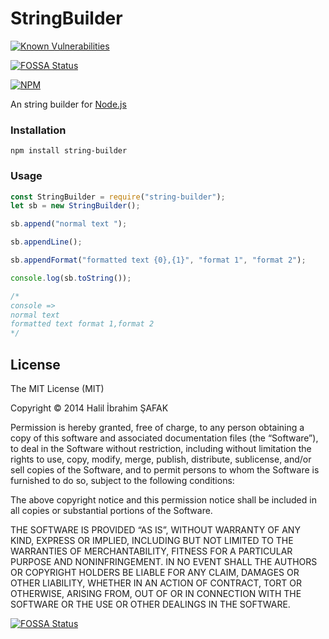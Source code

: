 # StringBuilder
[![Known Vulnerabilities](https://snyk.io/test/github/halil/StringBuilder/badge.svg?targetFile=package.json)](https://snyk.io/test/github/halil/StringBuilder?targetFile=package.json)

[![FOSSA Status](https://app.fossa.io/api/projects/git%2Bgithub.com%2Fhalil%2FStringBuilder.svg?type=shield)](https://app.fossa.io/projects/git%2Bgithub.com%2Fhalil%2FStringBuilder?ref=badge_shield)

[![NPM](https://nodei.co/npm/string-builder.png?downloads=true&downloadRank=true&stars=true)](https://nodei.co/npm/string-builder/)

An string builder for [Node.js](http://nodejs.org/)

### Installation

```
npm install string-builder
```

### Usage

```js
const StringBuilder = require("string-builder");
let sb = new StringBuilder();

sb.append("normal text ");

sb.appendLine();

sb.appendFormat("formatted text {0},{1}", "format 1", "format 2");

console.log(sb.toString());

/*
console =>
normal text
formatted text format 1,format 2
*/

```
## License
The MIT License (MIT)

Copyright © 2014 Halil İbrahim ŞAFAK

Permission is hereby granted, free of charge, to any person obtaining a copy of this software and associated documentation files (the “Software”), to deal in the Software without restriction, including without limitation the rights to use, copy, modify, merge, publish, distribute, sublicense, and/or sell copies of the Software, and to permit persons to whom the Software is furnished to do so, subject to the following conditions:

The above copyright notice and this permission notice shall be included in all copies or substantial portions of the Software.

THE SOFTWARE IS PROVIDED “AS IS”, WITHOUT WARRANTY OF ANY KIND, EXPRESS OR IMPLIED, INCLUDING BUT NOT LIMITED TO THE WARRANTIES OF MERCHANTABILITY, FITNESS FOR A PARTICULAR PURPOSE AND NONINFRINGEMENT. IN NO EVENT SHALL THE AUTHORS OR COPYRIGHT HOLDERS BE LIABLE FOR ANY CLAIM, DAMAGES OR OTHER LIABILITY, WHETHER IN AN ACTION OF CONTRACT, TORT OR OTHERWISE, ARISING FROM, OUT OF OR IN CONNECTION WITH THE SOFTWARE OR THE USE OR OTHER DEALINGS IN THE SOFTWARE.



[![FOSSA Status](https://app.fossa.io/api/projects/git%2Bgithub.com%2Fhalil%2FStringBuilder.svg?type=large)](https://app.fossa.io/projects/git%2Bgithub.com%2Fhalil%2FStringBuilder?ref=badge_large)